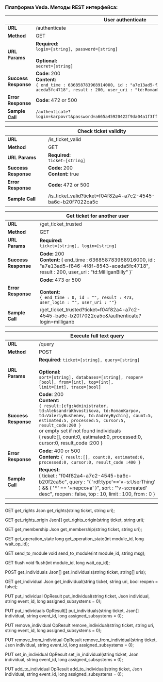 ### Платформа Veda. Методы REST интерфейса:

|                      | **User authenticate**                                        |
| -------------------- | ------------------------------------------------------------ |
| **URL**              | /authenticate                                                |
| **Method**           | GET                                                          |
| **URL Params**       | **Required:** <br />`login=[string], password=[string]`<br /><br />**Optional:**<br />`secret=[string]` |
| **Success Response** | **Code:** 200 <br />**Content:** <br />`{ end_time : 636858783968914000, id : "a7e13ad5-f2d7-4f8f-8543-aceda5fc4718", result : 200, user_uri : "td:RomanKarpov" }` |
| **Error Response**   | **Code:** 472 or 500                                         |
| **Sample Call**      | `/authenticate?login=karpovrt&password=a665a45920422f9da04a1f3fff1fa07e998e86f7f7a27ae3` |



|                      | Check ticket validity                                        |
| -------------------- | ------------------------------------------------------------ |
| **URL**              | /is_ticket_valid                                             |
| **Method**           | GET                                                          |
| **URL Params**       | **Required:** <br />`ticket=[string]`                        |
| **Success Response** | **Code:** 200 <br />**Content:** true                        |
| **Error Response**   | **Code:** 472 or 500                                         |
| **Sample Call**      | /is_ticket_valid?ticket=f04f82a4-a7c2-4545-ba6c-b20f7022ca5c |



|                      | Get ticket for another user                                  |
| -------------------- | ------------------------------------------------------------ |
| **URL**              | /get_ticket_trusted                                          |
| **Method**           | GET                                                          |
| **URL Params**       | **Required:** <br />`ticket=[string], login=[string]`<br />  |
| **Success Response** | **Code:** 200 <br />**Content:** { end_time : 636858783968916000, id : "a7e13ad5-f846-4f8f-8543-aceda5fc4718", result : 200, user_uri : "td:MilliganBilly" }` |
| **Error Response**   | **Code:** 473 or 500<br /><br />**Content:**<br /> `{ end_time : 0, id : "", result : 473, user_login : "", user_uri : ""}` |
| **Sample Call**      | /get_ticket_trusted?ticket=f04f82a4-a7c2-4545-ba6c-b20f7022ca5c&/authenticate?login=milliganb |



|                      | Execute full text query                                      |
| -------------------- | ------------------------------------------------------------ |
| **URL**              | /query                                                       |
| **Method**           | POST                                                         |
| **URL Params**       | **Required:**  `ticket=[string], query=[string]` <br /><br />**Optional:**<br />`sort=[string], databases=[string], reopen=[bool], from=[int], top=[int],                        limit=[int], trace=[bool]` |
| **Success Response** | **Code:** 200  <br />**Content:** <br />`{ result:[cfg:Administrator, td:AleksandraKhvostikova, td:RomanKarpov, td:ValeriyBushenev, td:AndreyBychin], count:5, estimated:5, processed:5, cursor:5, result_code:200 }`<br />or empty set if not found individuals<br />{ result:[], count:0, estimated:0, processed:0, cursor:0, result_code :200 } |
| **Error Response**   | **Code:** 400 or 500 <br />**Content:** `{ result:[], count:0, estimated:0, processed:0, cursor:0, result_code :400 }` |
| **Sample Call**      | **Request:**<br />{ ticket : "f04f82a4-a7c2-4545-ba6c-b20f2ca5c", query : "( 'rdf:type'=='v-s:UserThing' ) && ( '\*' == '+персона' )", sort : "'v-s:created' desc", reopen : false,  top : 10, limit : 100, from : 0 } |

-------------------------------

GET get_rights
    Json get_rights(string ticket, string uri);

GET get_rights_origin
    Json[] get_rights_origin(string ticket, string uri);

GET get_membership
    Json get_membership(string ticket, string uri);

GET get_operation_state
    long get_operation_state(int module_id, long wait_op_id);

GET send_to_module
    void send_to_module(int module_id, string msg);

GET flush
    void flush(int module_id, long wait_op_id);

POST get_individuals
    Json[] get_individuals(string ticket, string[] uris);

GET get_individual
    Json get_individual(string ticket, string uri, bool reopen = false);

PUT put_individual
    OpResult put_individual(string ticket, Json individual, string event_id, long assigned_subsystems = 0);

PUT put_individuals
    OpResult[] put_individuals(string ticket, Json[] individual, string event_id, long assigned_subsystems = 0);

PUT remove_individual
    OpResult remove_individual(string ticket, string uri, string event_id, long assigned_subsystems = 0);

PUT remove_from_individual
    OpResult remove_from_individual(string ticket, Json individual, string event_id, long assigned_subsystems = 0);

PUT set_in_individual
    OpResult set_in_individual(string ticket, Json individual, string event_id, long assigned_subsystems = 0);

PUT add_to_individual
    OpResult add_to_individual(string ticket, Json individual, string event_id, long assigned_subsystems = 0);